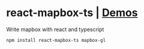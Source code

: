 # react-mapbox-ts | [Demos](https://nvrenshiren.github.io/react-mapbox-ts-site/dist/index.html)

Write mapbox with react and typescript

```
npm install react-mapbox-ts mapbox-gl
```
